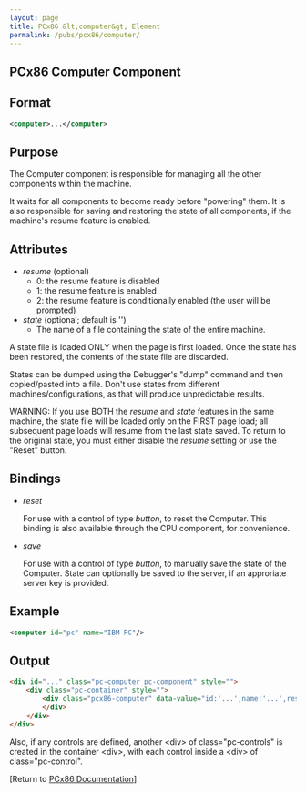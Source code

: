 ```yaml
---
layout: page
title: PCx86 &lt;computer&gt; Element
permalink: /pubs/pcx86/computer/
---
```


PCx86 Computer Component
------------------------

Format
------

```xml
<computer>...</computer>
```

Purpose
-------

The Computer component is responsible for managing all the other components within the machine.

It waits for all components to become ready before "powering" them. It is also responsible for saving
and restoring the state of all components, if the machine's resume feature is enabled.

Attributes
----------

* *resume* (optional)
	* 0: the resume feature is disabled
	* 1: the resume feature is enabled
	* 2: the resume feature is conditionally enabled (the user will be prompted)
* *state* (optional; default is '')
	* The name of a file containing the state of the entire machine.

A state file is loaded ONLY when the page is first loaded.	Once the state has been restored,
the contents of the state file are discarded.

States can be dumped using the Debugger's "dump" command and then copied/pasted into a file.
Don't use states from different machines/configurations, as that will produce unpredictable results.

WARNING: If you use BOTH the *resume* and *state* features in the same machine, the state file will
be loaded only on the FIRST page load; all subsequent page loads will resume from the last state saved.
To return to the original state, you must either disable the *resume* setting or use the "Reset" button. 

Bindings
--------

 * *reset*

	For use with a control of type *button*, to reset the Computer. This binding is also available
	through the CPU component, for convenience.
	
 * *save*

	For use with a control of type *button*, to manually save the state of the Computer. State can optionally
	be saved to the server, if an approriate server key is provided.

Example
-------

```xml
<computer id="pc" name="IBM PC"/>
```

Output
------

```html
<div id="..." class="pc-computer pc-component" style="">
    <div class="pc-container" style="">
        <div class="pcx86-computer" data-value="id:'...',name:'...',resume:'...',state:'...'">
        </div>
    </div>
</div>
```

Also, if any controls are defined, another &lt;div&gt; of class="pc-controls" is created in the container &lt;div&gt;,
with each control inside a &lt;div&gt; of class="pc-control".

[Return to [PCx86 Documentation](..)]
